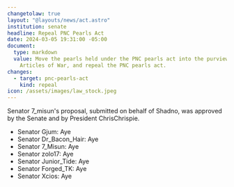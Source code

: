 ```yaml
---
changetolaw: true
layout: "@layouts/news/act.astro"
institution: senate
headline: Repeal PNC Pearls Act
date: 2024-03-05 19:31:00 -05:00
document:
  type: markdown
  value: Move the pearls held under the PNC pearls act into the purview of the
    Articles of War, and repeal the PNC pearls act.
changes:
  - target: pnc-pearls-act
    kind: repeal
icon: /assets/images/law_stock.jpeg
---
```

Senator 7_misun's proposal, submitted on behalf of Shadno, was approved by the Senate and by President ChrisChrispie.<!--more-->

* Senator Gjum: Aye
* Senator Dr_Bacon_Hair: Aye
* Senator 7_Misun: Aye
* Senator zolo17: Aye
* Senator Junior_Tide: Aye
* Senator Forged_TK: Aye
* Senator Xcios: Aye